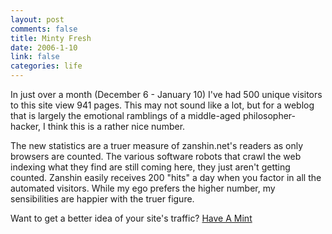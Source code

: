 ```yaml
--- 
layout: post
comments: false
title: Minty Fresh
date: 2006-1-10
link: false
categories: life
---
```

In just over a month (December 6 - January 10) I've had 500 unique visitors to this site view 941 pages. This may not sound like a lot, but for a weblog that is largely the emotional ramblings of a middle-aged philosopher-hacker, I think this is a rather nice number.

The new statistics are a truer measure of zanshin.net's readers as only browsers are counted. The various software robots that crawl the web indexing what they find are still coming here, they just aren't getting counted. Zanshin easily receives 200 "hits" a day when you factor in all the automated visitors. While my ego prefers the higher number, my sensibilities are happier with the truer figure.

Want to get a better idea of your site's traffic? <a href="http://haveamint.com" title="have a mint">Have A Mint</a>

